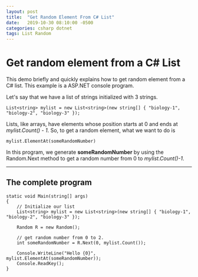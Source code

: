 ```yaml
---
layout: post
title:  "Get Random Element From C# List"
date:   2019-10-30 08:10:00 -0500
categories: csharp dotnet
tags: List Random
---
```


# Get random element from a C# List

This demo briefly and quickly explains how to get random element from a C# list. This example is a ASP.NET console program.

Let's say that we have a list of strings initialized with 3 strings.
```
List<string> mylist = new List<string>(new string[] { "biology-1", "biology-2", "biology-3" });
```

Lists, like arrays, have elements whose position starts at 0 and ends at *mylist.Count() - 1*.
So, to get a random element, what we want to do is 
```
mylist.ElementAt(someRandomNumber)
```
In this program, we generate **someRandomNumber** by using the Random.Next method to get a random number from 0 to *mylist.Count()-1*. 

___
## The complete program
```
static void Main(string[] args)
{
    // Initialize our list
    List<string> mylist = new List<string>(new string[] { "biology-1", "biology-2", "biology-3" });

    Random R = new Random();

    // get random number from 0 to 2. 
    int someRandomNumber = R.Next(0, mylist.Count());

    Console.WriteLine("Hello {0}", mylist.ElementAt(someRandomNumber));
    Console.ReadKey();
}
```


